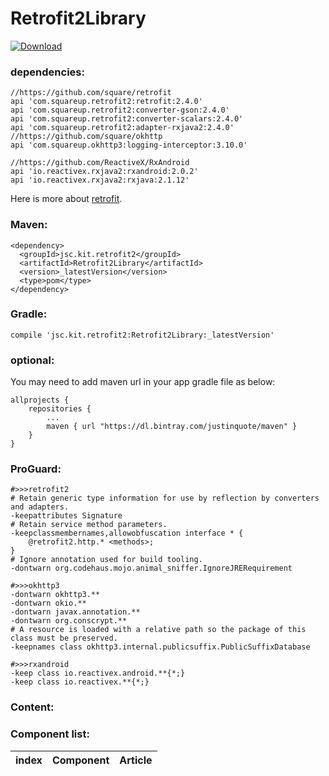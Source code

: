 # Retrofit2Library
[ ![Download](https://api.bintray.com/packages/justinquote/maven/Retrofit2Library/images/download.svg) ](https://bintray.com/justinquote/maven/Retrofit2Library/_latestVersion)

### dependencies:   
```
//https://github.com/square/retrofit
api 'com.squareup.retrofit2:retrofit:2.4.0'
api 'com.squareup.retrofit2:converter-gson:2.4.0'
api 'com.squareup.retrofit2:converter-scalars:2.4.0'
api 'com.squareup.retrofit2:adapter-rxjava2:2.4.0'
//https://github.com/square/okhttp
api 'com.squareup.okhttp3:logging-interceptor:3.10.0'

//https://github.com/ReactiveX/RxAndroid
api 'io.reactivex.rxjava2:rxandroid:2.0.2'
api 'io.reactivex.rxjava2:rxjava:2.1.12'
```
Here is more about [retrofit](https://github.com/square/retrofit). 

### Maven:
```
<dependency>
  <groupId>jsc.kit.retrofit2</groupId>
  <artifactId>Retrofit2Library</artifactId>
  <version>_latestVersion</version>
  <type>pom</type>
</dependency>
```
### Gradle: 
```
compile 'jsc.kit.retrofit2:Retrofit2Library:_latestVersion'
```
### optional:
You may need to add maven url in your app gradle file as below:
```
allprojects {
    repositories {
        ...
        maven { url "https://dl.bintray.com/justinquote/maven" }
    }
}
``` 
### ProGuard:
```
#>>>retrofit2
# Retain generic type information for use by reflection by converters and adapters.
-keepattributes Signature
# Retain service method parameters.
-keepclassmembernames,allowobfuscation interface * {
    @retrofit2.http.* <methods>;
}
# Ignore annotation used for build tooling.
-dontwarn org.codehaus.mojo.animal_sniffer.IgnoreJRERequirement
  
#>>>okhttp3
-dontwarn okhttp3.**
-dontwarn okio.**
-dontwarn javax.annotation.**
-dontwarn org.conscrypt.**
# A resource is loaded with a relative path so the package of this class must be preserved.
-keepnames class okhttp3.internal.publicsuffix.PublicSuffixDatabase
  
#>>>rxandroid
-keep class io.reactivex.android.**{*;}
-keep class io.reactivex.**{*;}
```
### Content:
### Component list:

| index | Component | Article |
|:---:|:---|:---|
